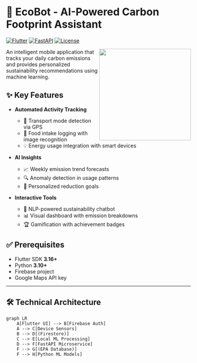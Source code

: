 # 🌿 EcoBot - AI-Powered Carbon Footprint Assistant

[![Flutter](https://img.shields.io/badge/Flutter-3.16-blue)](https://flutter.dev)
[![FastAPI](https://img.shields.io/badge/FastAPI-0.103-green)](https://fastapi.tiangolo.com)
[![License](https://img.shields.io/badge/License-MIT-brightgreen)](LICENSE)

<img src="assets/ecobot_demo.gif" width="250" align="right">

An intelligent mobile application that tracks your daily carbon emissions and provides personalized sustainability recommendations using machine learning.

## ✨ Key Features

- **Automated Activity Tracking**
  - 🚗 Transport mode detection via GPS
  - 🍎 Food intake logging with image recognition
  - 💡 Energy usage integration with smart devices

- **AI Insights**
  - 📈 Weekly emission trend forecasts
  - 🔍 Anomaly detection in usage patterns
  - 🎯 Personalized reduction goals

- **Interactive Tools**
  - 💬 NLP-powered sustainability chatbot
  - 📊 Visual dashboard with emission breakdowns
  - 🏆 Gamification with achievement badges

## ✅ Prerequisites

- Flutter SDK **3.16+**  
- Python **3.10+**  
- Firebase project  
- Google Maps API key  

---

## 🛠️ Technical Architecture

```mermaid
graph LR
    A[Flutter UI] --> B[Firebase Auth]
    A --> C[Device Sensors]
    B --> D[(Firestore)]
    C --> E[Local ML Processing]
    D --> F[FastAPI Microservice]
    F --> G[(EPA Database)]
    F --> H[Python ML Models]

